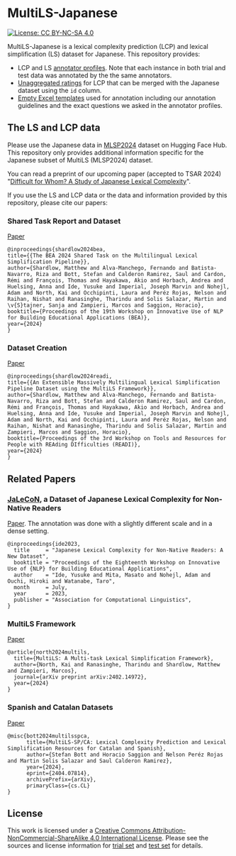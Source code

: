 # MultiLS-Japanese
[![License: CC BY-NC-SA 4.0](https://img.shields.io/badge/License-CC_BY--NC--SA_4.0-lightgrey.svg)](https://creativecommons.org/licenses/by-nc-sa/4.0/)

MultiLS-Japanese is a lexical complexity prediction (LCP) and lexical simplification (LS) dataset for Japanese. This repository provides:

- LCP and LS [annotator profiles](annotator_profiles). Note that each instance in both trial and test data was annotated by the the same annotators.
- [Unaggregated ratings](unaggregated_data) for LCP that can be merged with the Japanese dataset using the `id` column.
- [Empty Excel templates](annotation_templates) used for annotation including our annotation guidelines and the exact questions we asked in the annotator profiles.


## The LS and LCP data

Please use the Japanese data in [MLSP2024](https://huggingface.co/datasets/MLSP2024/MLSP2024) dataset on Hugging Face Hub. This repository only provides additional information specific for the Japanese subset of MultiLS (MLSP2024) dataset.

You can read a preprint of our upcoming paper (accepted to TSAR 2024) "[Difficult for Whom? A Study of Japanese Lexical Complexity](nohejl_etal_2024_difficult_for_whom.pdf)".

If you use the LS and LCP data or the data and information provided by this repository, please cite our papers:

### Shared Task Report and Dataset
[Paper](https://aclanthology.org/2024.bea-1.51)
```
@inproceedings{shardlow2024bea,
title={{The BEA 2024 Shared Task on the Multilingual Lexical Simplification Pipeline}},
author={Shardlow, Matthew and Alva-Manchego, Fernando and Batista-Navarro, Riza and Bott, Stefan and Calderon Ramirez, Saul and Cardon, Rémi and François, Thomas and Hayakawa, Akio and Horbach, Andrea and Huelsing, Anna and Ide, Yusuke and Imperial, Joseph Marvin and Nohejl, Adam and North, Kai and Occhipinti, Laura and Peréz Rojas, Nelson and Raihan, Nishat and Ranasinghe, Tharindu and Solis Salazar, Martin and \v{S}tajner, Sanja and Zampieri, Marcos and Saggion, Horacio},
booktitle={Proceedings of the 19th Workshop on Innovative Use of NLP for Building Educational Applications (BEA)},
year={2024}
}
```

### Dataset Creation
[Paper](https://aclanthology.org/2024.readi-1.4)
```
@inproceedings{shardlow2024readi,
title={{An Extensible Massively Multilingual Lexical Simplification Pipeline Dataset using the MultiLS Framework}},
author={Shardlow, Matthew and Alva-Manchego, Fernando and Batista-Navarro, Riza and Bott, Stefan and Calderon Ramirez, Saul and Cardon, Rémi and François, Thomas and Hayakawa, Akio and Horbach, Andrea and Huelsing, Anna and Ide, Yusuke and Imperial, Joseph Marvin and Nohejl, Adam and North, Kai and Occhipinti, Laura and Peréz Rojas, Nelson and Raihan, Nishat and Ranasinghe, Tharindu and Solis Salazar, Martin and Zampieri, Marcos and Saggion, Horacio},
booktitle={Proceedings of the 3rd Workshop on Tools and Resources for People with REAding DIfficulties (READI)},
year={2024}
}
```

## Related Papers

### [JaLeCoN](https://github.com/naist-nlp/jalecon), a Dataset of Japanese Lexical Complexity for Non-Native Readers

[Paper](https://aclanthology.org/2023.bea-1.40). The annotation was done with a slightly different scale and in a dense setting.

```
@inproceedings{ide2023,
  title     = "Japanese Lexical Complexity for Non-Native Readers: A New Dataset",
  booktitle = "Proceedings of the Eighteenth Workshop on Innovative Use of {NLP} for Building Educational Applications",
  author    = "Ide, Yusuke and Mita, Masato and Nohejl, Adam and Ouchi, Hiroki and Watanabe, Taro",
  month     = July,
  year      = 2023,
  publisher = "Association for Computational Linguistics",
}
```

### MultiLS Framework

[Paper](https://arxiv.org/abs/2402.14972)

```
@article{north2024multils,
  title={MultiLS: A Multi-task Lexical Simplification Framework},
  author={North, Kai and Ranasinghe, Tharindu and Shardlow, Matthew and Zampieri, Marcos},
  journal={arXiv preprint arXiv:2402.14972},
  year={2024}
}
```

### Spanish and Catalan Datasets

[Paper](https://arxiv.org/abs/2404.07814)

```
@misc{bott2024multilsspca,
      title={MultiLS-SP/CA: Lexical Complexity Prediction and Lexical Simplification Resources for Catalan and Spanish},
      author={Stefan Bott and Horacio Saggion and Nelson Peréz Rojas and Martin Solis Salazar and Saul Calderon Ramirez},
      year={2024},
      eprint={2404.07814},
      archivePrefix={arXiv},
      primaryClass={cs.CL}
}
```

## License

This work is licensed under a [Creative Commons Attribution-NonCommercial-ShareAlike 4.0 International License][cc-by-nc-sa]. Please see the sources and license information for [trial set](LICENSE_trial.md) and [test set](LICENSE_test.md) for details.

[cc-by-nc-sa]: https://creativecommons.org/licenses/by-nc-sa/4.0/

